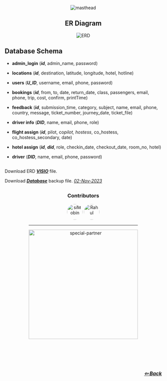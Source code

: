 <div align=center>

![masthead][head]

## ER Diagram

![ERD][erd]

</div>

## Database Schema

- **admin_login** (_**id**_, admin_name, password)

- **locations** (_**id**_, destination, latitude, longitude, hotel, hotline)

- **users** (_**U_ID**_, username, email, phone, password)

- **bookings** (**_id_**, from, to, date, return_date, class, passengers, email, phone, trip, cost, confirm, printTime)

- **feedback** (_**id**_, submission_time, category, subject, name, email, phone, country, message, ticket_number, journey_date, ticket_file)

- **driver info** (_**DID**_, name, email, phone, role)

- **flight assign** (_**id**_, pilot, co*pilot, hostess*, co_hostess, co_hostess_secondary, date)

- **hotel assign** (_**id**_, _**did**_, role, checkin_date, checkout_date, room_no, hotel)

- **driver** (_**DID**_, name, email, phone, password)

##

Download ERD _**[VISIO](https://1drv.ms/u/s!Anra9StYV1r-gwnMqF5oVQQUMfGa?e=9ObSwI)**_ file.

Download _**[Database](https://1drv.ms/u/s!Anra9StYV1r-gwhtrFsmCCrN8fuF)**_ backup file. [_02-Nov-2023_](#)

##

<h3 align=center>Contributors</h3>

<div align="center">
  <img src="https://avatars.githubusercontent.com/u/102217786?v=4" height="50" alt="siMobin" style="border-radius: 50%;" />
   <img src="https://avatars.githubusercontent.com/u/102604008?v=4" height="50" alt="Rahul"  style="border-radius: 50%;"/>

<hr style="width:350px">
 <img src="https://github.com/siMobin/Project_AirlineManagement/assets/102217786/f677013e-c984-4f25-956b-5d73b30f9770" style="width:350px" align=center alt="special-partner">
</div>

<div style="align:right; text-align:right; margin-top:100px; font-size:16px;" >
<div align=right>

_**[⇦ Back](../)**_

<!--  -->
<!-- end of content -->
<!--  -->

<!-- link -->

[erd]: https://github.com/siMobin/Project_AirlineManagement/assets/102217786/7f8282ff-fd13-4cf8-8841-7d9ee3bd7bef

<!--  -->

[head]: https://github.com/siMobin/Project_AirlineManagement/assets/102217786/7899ff1e-e58b-45b1-938c-1fc1f819d8f0

<!--  -->
<!-- end of link -->
